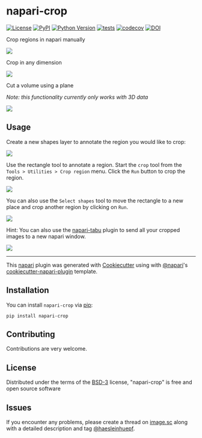 # napari-crop

[![License](https://img.shields.io/pypi/l/napari-crop.svg?color=green)](https://github.com/haesleinhuepf/napari-crop/raw/master/LICENSE)
[![PyPI](https://img.shields.io/pypi/v/napari-crop.svg?color=green)](https://pypi.org/project/napari-crop)
[![Python Version](https://img.shields.io/pypi/pyversions/napari-crop.svg?color=green)](https://python.org)
[![tests](https://github.com/haesleinhuepf/napari-crop/workflows/tests/badge.svg)](https://github.com/haesleinhuepf/napari-crop/actions)
[![codecov](https://codecov.io/gh/haesleinhuepf/napari-crop/branch/master/graph/badge.svg)](https://codecov.io/gh/haesleinhuepf/napari-crop)
[![DOI](https://zenodo.org/badge/419822240.svg)](https://zenodo.org/badge/latestdoi/419822240)

Crop regions in napari manually

![](https://github.com/haesleinhuepf/napari-crop/raw/main/images/screencast.gif)

Crop in any dimension

![](https://github.com/haesleinhuepf/napari-crop/raw/main/images/side_crop.gif)

Cut a volume using a plane

*Note: this functionality currently only works with 3D data*

![](https://github.com/haesleinhuepf/napari-crop/raw/main/images/napari_crop_cut_with_plane_demo.gif)

## Usage
Create a new shapes layer to annotate the region you would like to crop:

![](https://github.com/haesleinhuepf/napari-crop/raw/main/images/shapes.png)

Use the rectangle tool to annotate a region. Start the `crop` tool from the `Tools > Utilities > Crop region` menu. 
Click the `Run` button to crop the region.

![](https://github.com/haesleinhuepf/napari-crop/raw/main/images/draw_rectangle.png)

You can also use the `Select shapes` tool to move the rectangle to a new place and crop another region by clicking on `Run`.

![](https://github.com/haesleinhuepf/napari-crop/raw/main/images/move_rectangle.png)

Hint: You can also use the [napari-tabu](https://www.napari-hub.org/plugins/napari-tabu) plugin to send all your cropped images to a new napari window.

![](https://github.com/haesleinhuepf/napari-crop/raw/main/images/new_window.gif)

----------------------------------

This [napari] plugin was generated with [Cookiecutter] using with [@napari]'s [cookiecutter-napari-plugin] template.

## Installation

You can install `napari-crop` via [pip]:

    pip install napari-crop

## Contributing

Contributions are very welcome. 

## License

Distributed under the terms of the [BSD-3] license,
"napari-crop" is free and open source software

## Issues

If you encounter any problems, please create a thread on [image.sc] along with a detailed description and tag [@haesleinhuepf].

[napari]: https://github.com/napari/napari
[Cookiecutter]: https://github.com/audreyr/cookiecutter
[@napari]: https://github.com/napari
[MIT]: http://opensource.org/licenses/MIT
[BSD-3]: http://opensource.org/licenses/BSD-3-Clause
[GNU GPL v3.0]: http://www.gnu.org/licenses/gpl-3.0.txt
[GNU LGPL v3.0]: http://www.gnu.org/licenses/lgpl-3.0.txt
[Apache Software License 2.0]: http://www.apache.org/licenses/LICENSE-2.0
[Mozilla Public License 2.0]: https://www.mozilla.org/media/MPL/2.0/index.txt
[cookiecutter-napari-plugin]: https://github.com/napari/cookiecutter-napari-plugin
[file an issue]: https://github.com/haesleinhuepf/napari-crop/issues
[napari]: https://github.com/napari/napari
[tox]: https://tox.readthedocs.io/en/latest/
[pip]: https://pypi.org/project/pip/
[PyPI]: https://pypi.org/
[image.sc]: https://image.sc
[@haesleinhuepf]: https://twitter.com/haesleinhuepf

